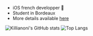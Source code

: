  - iOS french developper 🍎
 - Student in Bordeaux
 - More details available <a href="https://www.azrua.fr" target="_blank">here</a>

![Killianoni's GitHub stats](https://github-readme-stats.vercel.app/api?username=Killianoni&show_icons=true&theme=synthwave)
![Top Langs](https://github-readme-stats.vercel.app/api/top-langs/?username=Killianoni&layout=compact&langs_count=12&theme=synthwave)


